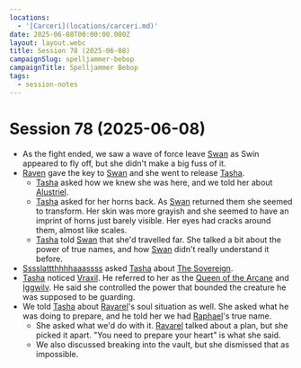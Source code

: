 ```yaml
---
locations:
  - '[Carceri](locations/carceri.md)'
date: 2025-06-08T00:00:00.000Z
layout: layout.webc
title: Session 78 (2025-06-08)
campaignSlug: spelljammer-bebop
campaignTitle: Spelljammer Bebop
tags:
  - session-notes
---
```

# Session 78 (2025-06-08)

- As the fight ended, we saw a wave of force leave [Swan](pcs/swan.md) as Swin appeared to fly off, but she didn't make a big fuss of it.
- [Raven](pcs/raven.md) gave the key to [Swan](pcs/swan.md) and she went to release [Tasha](npcs/tasha.md).
	- [Tasha](npcs/tasha.md) asked how we knew she was here, and we told her about [Alustriel](npcs/alustriel-silverhand.md).
	- [Tasha](npcs/tasha.md) asked for her horns back. As [Swan](pcs/swan.md) returned them she seemed to transform. Her skin was more grayish and she seemed to have an imprint of horns just barely visible. Her eyes had cracks around them, almost like scales.
	- [Tasha](npcs/tasha.md) told [Swan](pcs/swan.md) that she'd travelled far. She talked a bit about the power of true names, and how [Swan](pcs/swan.md) didn't really understand it before.
- [Sssslattthhhhaaassss](pcs/sssslattthhhhaaassss.md) asked [Tasha](npcs/tasha.md) about [The Sovereign](npcs/the-sovereign.md).
- [Tasha](npcs/tasha.md) noticed [Vraxil](npcs/vraxil-of-the-twilight.md). He referred to her as the [Queen of the Arcane](npcs/tasha.md) and [Iggwilv](npcs/tasha.md). He said she controlled the power that bounded the creature he was supposed to be guarding.
- We told [Tasha](npcs/tasha.md) about [Ravarel](pcs/ravarel-deshent.md)'s soul situation as well. She asked what he was doing to prepare, and he told her we had [Raphael](npcs/raphael.md)'s true name.
	- She asked what we'd do with it. [Ravarel](pcs/ravarel-deshent.md) talked about a plan, but she picked it apart. "You need to prepare your heart" is what she said.
	- We also discussed breaking into the vault, but she dismissed that as impossible.
